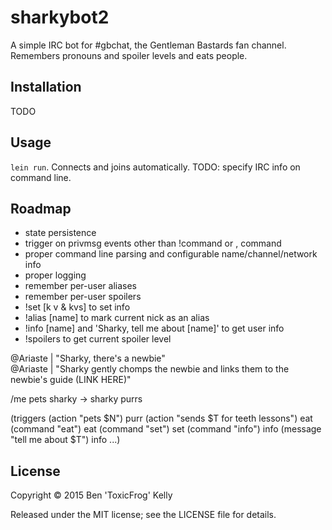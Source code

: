 # sharkybot2

A simple IRC bot for #gbchat, the Gentleman Bastards fan channel. Remembers pronouns and spoiler levels and eats people.

## Installation

TODO

## Usage

`lein run`. Connects and joins automatically. TODO: specify IRC info on command line.

## Roadmap

- state persistence
- trigger on privmsg events other than !command or <name>, command
- proper command line parsing and configurable name/channel/network info
- proper logging
- remember per-user aliases
- remember per-user spoilers
- !set [k v & kvs] to set info
- !alias [name] to mark current nick as an alias
- !info [name] and 'Sharky, tell me about [name]' to get user info
- !spoilers to get current spoiler level

 @Ariaste | "Sharky, there's a newbie"                                                         
 @Ariaste | "Sharky gently chomps the newbie and links them to the newbie's guide (LINK HERE)" 

/me pets sharky -> sharky purrs

(triggers
  (action "pets $N") purr
  (action "sends $T for teeth lessons") eat
  (command "eat") eat
  (command "set") set
  (command "info") info
  (message "tell me about $T") info
  ...)

## License

Copyright © 2015 Ben 'ToxicFrog' Kelly

Released under the MIT license; see the LICENSE file for details.
